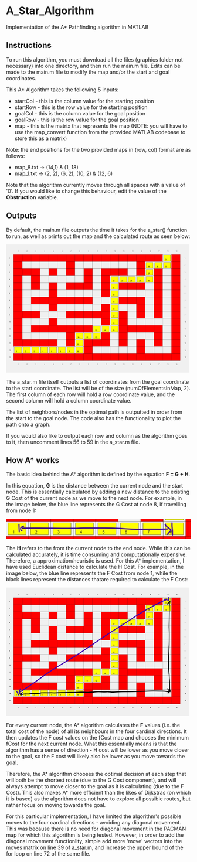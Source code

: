 # A_Star_Algorithm
Implementation of the A* Pathfinding algorithm in MATLAB

## Instructions

To run this algorithm, you must download all the files (graphics folder not necessary) into one directory, and then run the main.m file. Edits can be made to the main.m file to modify the map and/or the start and goal coordinates. 

This A* Algorithm takes the following 5 inputs:
- startCol - this is the column value for the starting position
- startRow - this is the row value for the starting position
- goalCol - this is the column value for the goal position
- goalRow - this is the row value for the goal position
- map - this is the matrix that represents the map (NOTE: you will have to use the map_convert function from the provided MATLAB codebase to store this as a matrix)

Note: the end positions for the two provided maps in (row, col) format are as follows:
- map_8.txt -> (14,1) & (1, 18)
- map_1.txt -> (2, 2), (6, 2), (10, 2) & (12, 6)

Note that the algorithm currently moves through all spaces with a value of '0'. If you would like to change this behaviour, edit the value of the **Obstruction** variable.

## Outputs

By default, the main.m file outputs the time it takes for the a_star() function to run, as well as prints out the map and the calculated route as seen below:

<img src="graphics/map8Sol.png" width="500" height="350">

The a_star.m file itself outputs a list of coordinates from the goal coordinate to the start coordinate. The list will be of the size (numOfElementsInMap, 2). The first column of each row will hold a row coordinate value, and the second column will hold a column coordinate value.

The list of neighbors/nodes in the optimal path is outputted in order from the start to the goal node. The code also has the functionality to plot the path onto a graph.

If you would also like to output each row and column as the algorithm goes to it, then uncomment lines 56 to 59 in the a_star.m file.

## How A* works

The basic idea behind the A* algorithm is defined by the equation **F = G + H**. 

In this equation, **G** is the distance between the current node and the start node. This is essentially calculated by adding a new distance to the existing G Cost of the current node as we move to the next node. For example, in the image below, the blue line represents the G Cost at node 8, if travelling from node 1:

![](graphics/GCost.jpg)

The **H** refers to the from the current node to the end node. While this can be calculated accurately, it is time consuming and computationally expensive. Therefore, a approximation/heuristic is used. For this A* implementation, I have used Euclidean distance to calculate the H Cost. For example, in the image below, the blue line represents the F Cost from node 1, while the black lines represent the distances thatare required to calculate the F Cost:

<img src="graphics/HCost.jpg" width="500" height="350">

For every current node, the A* algorithm calculates the **F** values (i.e. the total cost of the node) of all its neighbours in the four cardinal directions. It then updates the F cost values on the fCost map and chooses the minimum fCost for the next current node. What this essentially means is that the algorithm has a sense of direction - H cost will be lower as you move closer to the goal, so the F cost will likely also be lower as you move towards the goal.

Therefore, the A* algorithm chooses the optimal decision at each step that will both be the shortest route (due to the G Cost component), and will always attempt to move closer to the goal as it is calculating (due to the F Cost). This also makes A* more efficient than the likes of Dijkstras (on which it is based) as the algorithm does not have to explore all possible routes, but rather focus on moving towards the goal.

For this particular implementation, I have limited the algorithm's possible moves to the four cardinal directions - avoiding any diagonal movement. This was because there is no need for diagonal movement in the PACMAN map for which this algorithm is being tested. However, in order to add the diagonal movement functionlity, simple add more 'move' vectors into the moves matrix on line 39 of a_star.m, and increase the upper bound of the for loop on line 72 of the same file.

